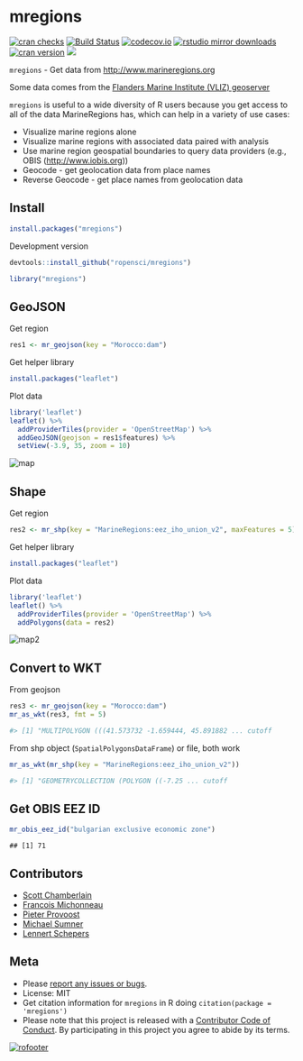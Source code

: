 mregions
========

[![cran checks](https://cranchecks.info/badges/worst/mregions)](https://cranchecks.info/pkgs/mregions)
[![Build Status](https://travis-ci.org/ropensci/mregions.svg)](https://travis-ci.org/ropensci/mregions)
[![codecov.io](https://codecov.io/github/ropensci/mregions/coverage.svg?branch=master)](https://codecov.io/github/ropensci/mregions?branch=master)
[![rstudio mirror downloads](http://cranlogs.r-pkg.org/badges/mregions?color=FAB657)](https://github.com/metacran/cranlogs.app)
[![cran version](http://www.r-pkg.org/badges/version/mregions)](https://cran.r-project.org/package=mregions)
[![](https://badges.ropensci.org/53_status.svg)](https://github.com/ropensci/onboarding/issues/53)

`mregions` - Get data from <http://www.marineregions.org>

Some data comes from the [Flanders Marine Institute (VLIZ) geoserver](http://geo.vliz.be/geoserver/web/)

`mregions` is useful to a wide diversity of R users because you get access to all of the
data MarineRegions has, which can help in a variety of use cases:

* Visualize marine regions alone
* Visualize marine regions with associated data paired with analysis
* Use marine region geospatial boundaries to query data providers (e.g., OBIS (<http://www.iobis.org>))
* Geocode - get geolocation data from place names
* Reverse Geocode - get place names from geolocation data

## Install


```r
install.packages("mregions")
```

Development version


```r
devtools::install_github("ropensci/mregions")
```


```r
library("mregions")
```

## GeoJSON

Get region


```r
res1 <- mr_geojson(key = "Morocco:dam")
```

Get helper library


```r
install.packages("leaflet")
```

Plot data


```r
library('leaflet')
leaflet() %>%
  addProviderTiles(provider = 'OpenStreetMap') %>%
  addGeoJSON(geojson = res1$features) %>%
  setView(-3.9, 35, zoom = 10)
```

![map](tools/img/leaf1.png)

## Shape

Get region


```r
res2 <- mr_shp(key = "MarineRegions:eez_iho_union_v2", maxFeatures = 5)
```

Get helper library


```r
install.packages("leaflet")
```

Plot data


```r
library('leaflet')
leaflet() %>%
  addProviderTiles(provider = 'OpenStreetMap') %>%
  addPolygons(data = res2)
```

![map2](tools/img/leaf2.png)

## Convert to WKT

From geojson


```r
res3 <- mr_geojson(key = "Morocco:dam")
mr_as_wkt(res3, fmt = 5)

#> [1] "MULTIPOLYGON (((41.573732 -1.659444, 45.891882 ... cutoff
```

From shp object (`SpatialPolygonsDataFrame`) or file, both work


```r
mr_as_wkt(mr_shp(key = "MarineRegions:eez_iho_union_v2"))

#> [1] "GEOMETRYCOLLECTION (POLYGON ((-7.25 ... cutoff
```

## Get OBIS EEZ ID


```r
mr_obis_eez_id("bulgarian exclusive economic zone")
```

```
## [1] 71
```

## Contributors

* [Scott Chamberlain](https://github.com/sckott)
* [Francois Michonneau](https://github.com/fmichonneau)
* [Pieter Provoost](https://github.com/pieterprovoost)
* [Michael Sumner](https://github.com/mdsumner)
* [Lennert Schepers](https://github.com/LennertSchepers)

## Meta

* Please [report any issues or bugs](https://github.com/ropensci/mregions/issues).
* License: MIT
* Get citation information for `mregions` in R doing `citation(package = 'mregions')`
* Please note that this project is released with a [Contributor Code of Conduct](CONDUCT.md). By participating in this project you agree to abide by its terms.

[![rofooter](http://ropensci.org/public_images/github_footer.png)](http://ropensci.org)
